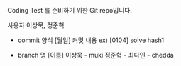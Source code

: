 Coding Test 를 준비하기 위한 Git repo입니다.

사용자
이상묵, 정준혁

- commit 양식
[월일] 커밋 내용
ex) [0104] solve hash1

- branch 명
[이름]
이상묵 - muki
정준혁 -
최다인 - chedda